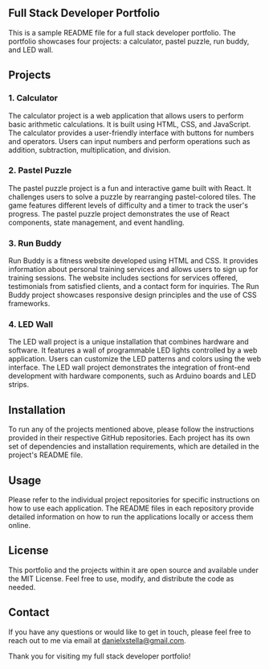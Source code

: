 ## Full Stack Developer Portfolio
This is a sample README file for a full stack developer portfolio. The portfolio showcases four projects: a calculator, pastel puzzle, run buddy, and LED wall.

## Projects

### 1. Calculator 
The calculator project is a web application that allows users to perform basic arithmetic calculations. It is built using HTML, CSS, and JavaScript. The calculator provides a user-friendly interface with buttons for numbers and operators. Users can input numbers and perform operations such as addition, subtraction, multiplication, and division.

### 2. Pastel Puzzle
The pastel puzzle project is a fun and interactive game built with React. It challenges users to solve a puzzle by rearranging pastel-colored tiles. The game features different levels of difficulty and a timer to track the user's progress. The pastel puzzle project demonstrates the use of React components, state management, and event handling.

### 3. Run Buddy
Run Buddy is a fitness website developed using HTML and CSS. It provides information about personal training services and allows users to sign up for training sessions. The website includes sections for services offered, testimonials from satisfied clients, and a contact form for inquiries. The Run Buddy project showcases responsive design principles and the use of CSS frameworks.

### 4. LED Wall
The LED wall project is a unique installation that combines hardware and software. It features a wall of programmable LED lights controlled by a web application. Users can customize the LED patterns and colors using the web interface. The LED wall project demonstrates the integration of front-end development with hardware components, such as Arduino boards and LED strips.

## Installation
To run any of the projects mentioned above, please follow the instructions provided in their respective GitHub repositories. Each project has its own set of dependencies and installation requirements, which are detailed in the project's README file.

## Usage 
Please refer to the individual project repositories for specific instructions on how to use each application. The README files in each repository provide detailed information on how to run the applications locally or access them online.

## License 
This portfolio and the projects within it are open source and available under the MIT License. Feel free to use, modify, and distribute the code as needed.

## Contact 
If you have any questions or would like to get in touch, please feel free to reach out to me via email at danielxstella@gmail.com.


Thank you for visiting my full stack developer portfolio!

